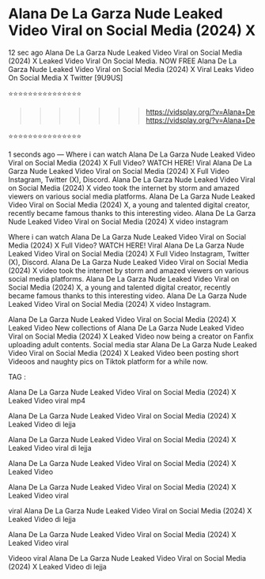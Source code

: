 ﻿# Alana De La Garza Nude Leaked Video Viral on Social Media (2024) X



12 sec ago Alana De La Garza Nude Leaked Video Viral on Social Media (2024) X Leaked Video Viral On Social Media. NOW FREE Alana De La Garza Nude Leaked Video Viral on Social Media (2024) X Viral Leaks Video On Social Media X Twitter [9U9US]

⭐⭐⭐⭐⭐⭐⭐⭐⭐⭐⭐⭐⭐⭐⭐

>>>>>>> https://vidsplay.org/?v=Alana+De
>>>>>>> https://vidsplay.org/?v=Alana+De

⭐⭐⭐⭐⭐⭐⭐⭐⭐⭐⭐⭐⭐⭐⭐



1 seconds ago — Where i can watch Alana De La Garza Nude Leaked Video Viral on Social Media (2024) X Full Video? WATCH HERE! Viral Alana De La Garza Nude Leaked Video Viral on Social Media (2024) X Full Video Instagram, Twitter (X), Discord. Alana De La Garza Nude Leaked Video Viral on Social Media (2024) X video took the internet by storm and amazed viewers on various social media platforms. Alana De La Garza Nude Leaked Video Viral on Social Media (2024) X, a young and talented digital creator, recently became famous thanks to this interesting video. Alana De La Garza Nude Leaked Video Viral on Social Media (2024) X video instagram

Where i can watch Alana De La Garza Nude Leaked Video Viral on Social Media (2024) X Full Video? WATCH HERE! Viral Alana De La Garza Nude Leaked Video Viral on Social Media (2024) X Full Video Instagram, Twitter (X), Discord. Alana De La Garza Nude Leaked Video Viral on Social Media (2024) X video took the internet by storm and amazed viewers on various social media platforms. Alana De La Garza Nude Leaked Video Viral on Social Media (2024) X, a young and talented digital creator, recently became famous thanks to this interesting video. Alana De La Garza Nude Leaked Video Viral on Social Media (2024) X video Instagram.

Alana De La Garza Nude Leaked Video Viral on Social Media (2024) X Leaked Video New collections of Alana De La Garza Nude Leaked Video Viral on Social Media (2024) X Leaked Video now being a creator on Fanfix uploading adult contents. Social media star Alana De La Garza Nude Leaked Video Viral on Social Media (2024) X Leaked Video been posting short Videoos and naughty pics on Tiktok platform for a while now.

TAG :

 

Alana De La Garza Nude Leaked Video Viral on Social Media (2024) X Leaked Video viral mp4

 

Alana De La Garza Nude Leaked Video Viral on Social Media (2024) X Leaked Video di lejja

 

Alana De La Garza Nude Leaked Video Viral on Social Media (2024) X Leaked Video viral di lejja

 

Alana De La Garza Nude Leaked Video Viral on Social Media (2024) X Leaked Video

 

Alana De La Garza Nude Leaked Video Viral on Social Media (2024) X Leaked Video viral

 

viral Alana De La Garza Nude Leaked Video Viral on Social Media (2024) X Leaked Video di lejja

 

Alana De La Garza Nude Leaked Video Viral on Social Media (2024) X Leaked Video viral

 

Videoo viral Alana De La Garza Nude Leaked Video Viral on Social Media (2024) X Leaked Video di lejja